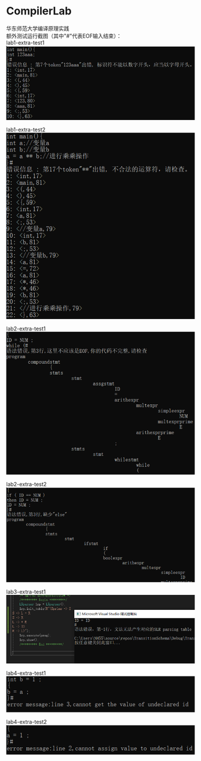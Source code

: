 # CompilerLab
华东师范大学编译原理实践  
额外测试运行截图（其中"#"代表EOF输入结束）：  
lab1-extra-test1  
![image](https://github.com/InckieUltra/CompilerLab/blob/main/%E9%A2%9D%E5%A4%96%E6%B5%8B%E8%AF%95%E8%BF%90%E8%A1%8C%E6%88%AA%E5%9B%BE/lab1-extra-test1.png)  


lab1-extra-test2  
![image](https://github.com/InckieUltra/CompilerLab/blob/main/%E9%A2%9D%E5%A4%96%E6%B5%8B%E8%AF%95%E8%BF%90%E8%A1%8C%E6%88%AA%E5%9B%BE/lab1-extra-test2.png)  


lab2-extra-test1  
![image](https://github.com/InckieUltra/CompilerLab/blob/main/%E9%A2%9D%E5%A4%96%E6%B5%8B%E8%AF%95%E8%BF%90%E8%A1%8C%E6%88%AA%E5%9B%BE/lab2-extra-test1.png)  


lab2-extra-test2  
![image](https://github.com/InckieUltra/CompilerLab/blob/main/%E9%A2%9D%E5%A4%96%E6%B5%8B%E8%AF%95%E8%BF%90%E8%A1%8C%E6%88%AA%E5%9B%BE/lab2-extra-test2.png)  

lab3-extra-test1  
![image](https://github.com/InckieUltra/CompilerLab/blob/main/%E9%A2%9D%E5%A4%96%E6%B5%8B%E8%AF%95%E8%BF%90%E8%A1%8C%E6%88%AA%E5%9B%BE/lab3-extra-test1.png)  


lab4-extra-test1  
![image](https://github.com/InckieUltra/CompilerLab/blob/main/%E9%A2%9D%E5%A4%96%E6%B5%8B%E8%AF%95%E8%BF%90%E8%A1%8C%E6%88%AA%E5%9B%BE/lab4-extra-test1.png)  


lab4-extra-test2  
![image](https://github.com/InckieUltra/CompilerLab/blob/main/%E9%A2%9D%E5%A4%96%E6%B5%8B%E8%AF%95%E8%BF%90%E8%A1%8C%E6%88%AA%E5%9B%BE/lab4-extra-test2.png)  
